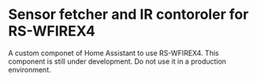 # Sensor fetcher and IR contoroler for RS-WFIREX4

A custom componet of Home Assistant to use RS-WFIREX4. This component is still under development. Do not use it in a production environment.